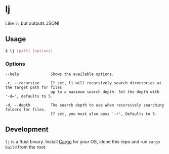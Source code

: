 # lj

Like `ls` but outputs JSON!

## Usage

```bash
$ lj [path] [options]
```

### Options
```
--help              Shows the available options.

-r, --recursive     If set, lj will recursively search directories at the target path for files
                    up to a maximum search depth. Set the depth with '-d=', defaults to 5.
                    
-d, --depth         The search depth to use when recursively searching folders for files.
                    If set, you must also pass '-r', Defaults to 5.   
```

## Development

`lj` is a Rust binary. Install [Cargo]() for your OS, clone this repo and run `cargo build` from the root.
